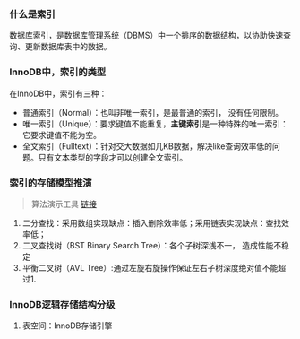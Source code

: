 ### 什么是索引

数据库索引，是数据库管理系统（DBMS）中一个排序的数据结构，以协助快速查询、更新数据库表中的数据。

### InnoDB中，索引的类型

在InnoDB中，索引有三种：

* 普通索引（Normal）：也叫非唯一索引，是最普通的索引， 没有任何限制。
* 唯一索引（Unique）：要求键值不能重复，**主键索引**是一种特殊的唯一索引：它要求键值不能为空。
* 全文索引（Fulltext）：针对交大数据如几KB数据，解决like查询效率低的问题。只有文本类型的字段才可以创建全文索引。

### 索引的存储模型推演 

> 算法演示工具 [链接](https://www.cs.usfca.edu/~galles/visualization/Algorithms.html)

1. 二分查找：采用数组实现缺点：插入删除效率低；采用链表实现缺点：查找效率低；
2. 二叉查找树（BST Binary Search Tree）：各个子树深浅不一， 造成性能不稳定
3. 平衡二叉树（AVL Tree）:通过左旋右旋操作保证左右子树深度绝对值不能超过1.

### InnoDB逻辑存储结构分级

1. 表空间：InnoDB存储引擎



